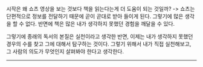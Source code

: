시작은 왜 쇼츠 영상을 보는 것보다 책을 읽는다는게 더 도움이 되는 것일까?
-> 쇼츠는 단편적으로 정보를 전달하기 때문에 곧이 곧대로 받아 들이게 된다. 그렇기에 많은 생각을 할 수 없다.
반면에 책은 많은 내가 생각하지 못했던 경험을 깨달을 수 있다. 

그렇기에 종래의 독서의 본질은 실천이라고 생각한 반면, 이제는 내가 생각하지 못했던 경우의 수를 찾고 그에 대해서 탐구하는 것이다. 그렇기 위해서 내가 직접 실천해보고, 그 사람의 의도가 무엇인지 살펴봐야 한다고 생각한다. 


---
